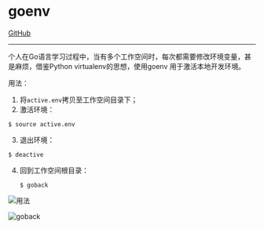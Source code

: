 # goenv

[GitHub](https://github.com/FlyingDuck/goenv)

---


个人在Go语言学习过程中，当有多个工作空间时，每次都需要修改环境变量，甚是麻烦，借鉴Python virtualenv的思想，使用goenv 用于激活本地开发环境。

用法：

1. 将`active.env`拷贝至工作空间目录下；
2. 激活环境：  
  ```
  $ source active.env 
  ```
3. 退出环境：  
  ```
  $ deactive
  ```
4. 回到工作空间根目录：  
   ```
   $ goback
   ```
   
![用法](http://upload-images.jianshu.io/upload_images/1366868-6b818bd89523fa6f.png?imageMogr2/auto-orient/strip%7CimageView2/2/w/1240)

![goback](http://upload-images.jianshu.io/upload_images/1366868-d0d29f25f09b8c6e.png?imageMogr2/auto-orient/strip%7CimageView2/2/w/1240)
